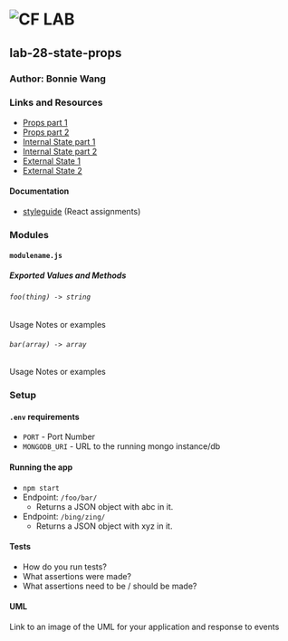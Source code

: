 ![CF](http://i.imgur.com/7v5ASc8.png) LAB
=================================================

## lab-28-state-props

### Author: Bonnie Wang

### Links and Resources
* [Props part 1](https://codesandbox.io/s/28-starter-code-props-ljmfu)
* [Props part 2](https://codesandbox.io/s/28-starter-code-props-part2-1ew3v)
* [Internal State part 1](https://codesandbox.io/s/28-starter-code-internal-state-part1-k12oo)
* [Internal State part 2](:https://codesandbox.io/s/28-starter-code-internal-state-part2-edlx)
* [External State 1](https://codesandbox.io/s/28-starter-code-external-state-part1-s1nlh) 
* [External State 2](https://codesandbox.io/s/28-starter-code-external-state-part2-o2e46) 

#### Documentation
* [styleguide](http://xyz.com) (React assignments)

### Modules
#### `modulename.js`
##### Exported Values and Methods

###### `foo(thing) -> string`
Usage Notes or examples

###### `bar(array) -> array`
Usage Notes or examples

### Setup
#### `.env` requirements
* `PORT` - Port Number
* `MONGODB_URI` - URL to the running mongo instance/db

#### Running the app
* `npm start`
* Endpoint: `/foo/bar/`
  * Returns a JSON object with abc in it.
* Endpoint: `/bing/zing/`
  * Returns a JSON object with xyz in it.
  
#### Tests
* How do you run tests?
* What assertions were made?
* What assertions need to be / should be made?

#### UML
Link to an image of the UML for your application and response to events
